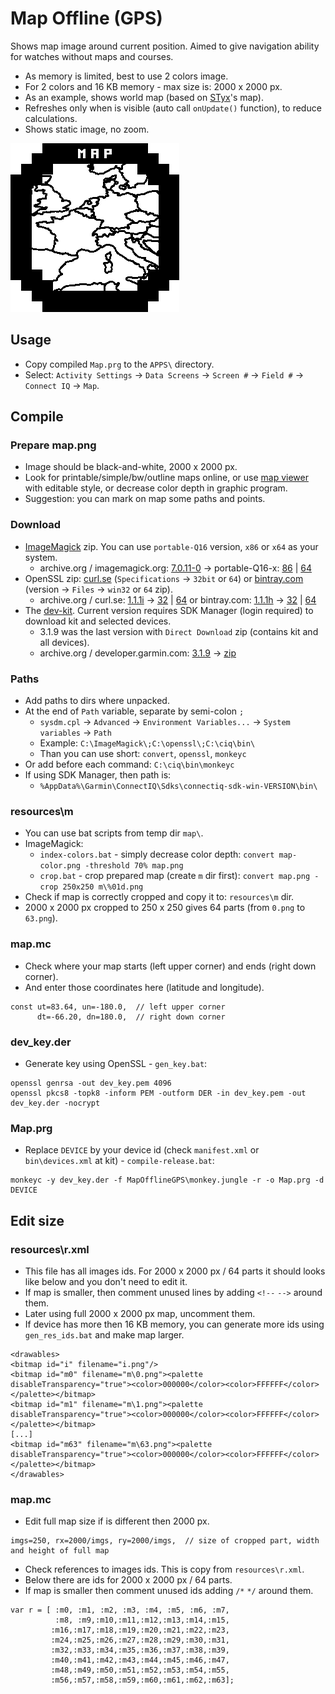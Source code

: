 ﻿# Map Offline (GPS)

Shows map image around current position. Aimed to give navigation ability for watches without maps and courses.

* As memory is limited, best to use 2 colors image.
* For 2 colors and 16 KB memory - max size is: 2000 x 2000 px.
* As an example, shows world map (based on [STyx](https://commons.wikimedia.org/wiki/File:World_location_map.svg)'s map).
* Refreshes only when is visible (auto call `onUpdate()` function), to reduce calculations.
* Shows static image, no zoom.

![logo](img/Map.png)


## Usage

* Copy compiled `Map.prg` to the `APPS\` directory.
* Select: `Activity Settings` → `Data Screens` → `Screen #` → `Field #` → `Connect IQ` → `Map`.


## Compile

### Prepare map.png
* Image should be black-and-white, 2000 x 2000 px.
* Look for printable/simple/bw/outline maps online, or use [map viewer](map/map_viewer.md) with editable style, or decrease color depth in graphic program.
* Suggestion: you can mark on map some paths and points.

### Download
* [ImageMagick](https://imagemagick.org/script/download.php#windows) zip. You can use `portable-Q16` version, `x86` or `x64` as your system.
  - archive.org / imagemagick.org: [7.0.11-0](http://web.archive.org/web/20210215174500/https://imagemagick.org/script/download.php#windows) → portable-Q16-x: [86](http://web.archive.org/web/20210215174500/https://download.imagemagick.org/ImageMagick/download/binaries/ImageMagick-7.0.11-0-portable-Q16-x86.zip) | [64](http://web.archive.org/web/20210215174500/https://download.imagemagick.org/ImageMagick/download/binaries/ImageMagick-7.0.11-0-portable-Q16-x64.zip)
* OpenSSL zip: [curl.se](https://curl.se/windows/) (`Specifications` → `32bit` or `64`) or [bintray.com](https://bintray.com/vszakats/generic/openssl) (version → `Files` → `win32` or `64` zip).
  - archive.org / curl.se: [1.1.1i](http://web.archive.org/web/20210206153430/https://curl.se/windows/) → [32](http://web.archive.org/web/20210206153430/https://curl.se/windows/dl-7.75.0/openssl-1.1.1i-win32-mingw.zip) | [64](http://web.archive.org/web/20210206153430/https://curl.se/windows/dl-7.75.0/openssl-1.1.1i-win64-mingw.zip) or bintray.com: [1.1.1h](http://web.archive.org/web/20210203211808/https://bintray.com/vszakats/generic/openssl) → [32](http://web.archive.org/web/20210203212704/https://dl.bintray.com/vszakats/generic/openssl-1.1.1h-win32-mingw.zip) | [64](http://web.archive.org/web/20210203212909/https://dl.bintray.com/vszakats/generic/openssl-1.1.1h-win64-mingw.zip)
* The [dev-kit](https://developer.garmin.com/connect-iq/sdk/). Current version requires SDK Manager (login required) to download kit and selected devices.
  - 3.1.9 was the last version with `Direct Download` zip (contains kit and all devices).
  - archive.org / developer.garmin.com: [3.1.9](http://web.archive.org/web/20200712153511/https://developer.garmin.com/connect-iq/sdk/) → [zip](http://web.archive.org/web/20200712175328/https://developer.garmin.com/downloads/connect-iq/sdks/connectiq-sdk-win-3.1.9-2020-06-24-1cc9d3a70.zip)

### Paths
* Add paths to dirs where unpacked.
* At the end of `Path` variable, separate by semi-colon `;`
  - `sysdm.cpl` → `Advanced` → `Environment Variables...` → `System variables` → `Path`
  - Example: `C:\ImageMagick\;C:\openssl\;C:\ciq\bin\`
  - Than you can use short: `convert`, `openssl`, `monkeyc`
* Or add before each command: `C:\ciq\bin\monkeyc`
* If using SDK Manager, then path is:
  - `%AppData%\Garmin\ConnectIQ\Sdks\connectiq-sdk-win-VERSION\bin\`

### resources\m
* You can use bat scripts from temp dir `map\`.
* ImageMagick:
  - `index-colors.bat` - simply decrease color depth: `convert map-color.png -threshold 70% map.png`
  - `crop.bat` - crop prepared map (create `m` dir first): `convert map.png -crop 250x250 m\%01d.png`
* Check if map is correctly cropped and copy it to: `resources\m` dir.
* 2000 x 2000 px cropped to 250 x 250 gives 64 parts (from `0.png` to `63.png`).

### map.mc
* Check where your map starts (left upper corner) and ends (right down corner).
* And enter those coordinates here (latitude and longitude).
```
const ut=83.64, un=-180.0,  // left upper corner
      dt=-66.20, dn=180.0,  // right down corner
```

### dev_key.der
* Generate key using OpenSSL - `gen_key.bat`:
```
openssl genrsa -out dev_key.pem 4096
openssl pkcs8 -topk8 -inform PEM -outform DER -in dev_key.pem -out dev_key.der -nocrypt
```

### Map.prg
* Replace `DEVICE` by your device id (check `manifest.xml` or `bin\devices.xml` at kit) - `compile-release.bat`:
```
monkeyc -y dev_key.der -f MapOfflineGPS\monkey.jungle -r -o Map.prg -d DEVICE
```


## Edit size

### resources\r.xml
* This file has all images ids. For 2000 x 2000 px / 64 parts it should looks like below and you don't need to edit it.
* If map is smaller, then comment unused lines by adding `<!--` `-->` around them.
* Later using full 2000 x 2000 px map, uncomment them.
* If device has more then 16 KB memory, you can generate more ids using `gen_res_ids.bat` and make map larger.

```
<drawables>
<bitmap id="i" filename="i.png"/>
<bitmap id="m0" filename="m\0.png"><palette disableTransparency="true"><color>000000</color><color>FFFFFF</color></palette></bitmap>
<bitmap id="m1" filename="m\1.png"><palette disableTransparency="true"><color>000000</color><color>FFFFFF</color></palette></bitmap>
[...]
<bitmap id="m63" filename="m\63.png"><palette disableTransparency="true"><color>000000</color><color>FFFFFF</color></palette></bitmap>
</drawables>
```

### map.mc
* Edit full map size if is different then 2000 px.
```
imgs=250, rx=2000/imgs, ry=2000/imgs,  // size of cropped part, width and height of full map
```

* Check references to images ids. This is copy from `resources\r.xml`.
* Below there are ids for 2000 x 2000 px / 64 parts.
* If map is smaller then comment unused ids adding `/*` `*/` around them.
```
var r = [ :m0, :m1, :m2, :m3, :m4, :m5, :m6, :m7,
          :m8, :m9,:m10,:m11,:m12,:m13,:m14,:m15,
         :m16,:m17,:m18,:m19,:m20,:m21,:m22,:m23,
         :m24,:m25,:m26,:m27,:m28,:m29,:m30,:m31,
         :m32,:m33,:m34,:m35,:m36,:m37,:m38,:m39,
         :m40,:m41,:m42,:m43,:m44,:m45,:m46,:m47,
         :m48,:m49,:m50,:m51,:m52,:m53,:m54,:m55,
         :m56,:m57,:m58,:m59,:m60,:m61,:m62,:m63];
```